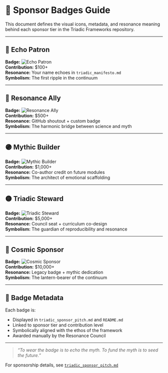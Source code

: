 # 🏅 Sponsor Badges Guide

This document defines the visual icons, metadata, and resonance meaning behind each sponsor tier in the Triadic Frameworks repository.

---

## 🔹 Echo Patron

**Badge:** ![Echo Patron](https://img.shields.io/badge/Sponsor-Echo_Patron-lightblue)  
**Contribution:** $100+  
**Resonance:** Your name echoes in `triadic_manifesto.md`  
**Symbolism:** The first ripple in the continuum

---

## 🔸 Resonance Ally

**Badge:** ![Resonance Ally](https://img.shields.io/badge/Sponsor-Resonance_Ally-orange)  
**Contribution:** $500+  
**Resonance:** GitHub shoutout + custom badge  
**Symbolism:** The harmonic bridge between science and myth

---

## 🟣 Mythic Builder

**Badge:** ![Mythic Builder](https://img.shields.io/badge/Sponsor-Mythic_Builder-purple)  
**Contribution:** $1,000+  
**Resonance:** Co-author credit on future modules  
**Symbolism:** The architect of emotional scaffolding

---

## 🟡 Triadic Steward

**Badge:** ![Triadic Steward](https://img.shields.io/badge/Sponsor-Triadic_Steward-gold)  
**Contribution:** $5,000+  
**Resonance:** Council seat + curriculum co-design  
**Symbolism:** The guardian of reproducibility and resonance

---

## 🧿 Cosmic Sponsor

**Badge:** ![Cosmic Sponsor](https://img.shields.io/badge/Sponsor-Cosmic_Sponsor-indigo)  
**Contribution:** $10,000+  
**Resonance:** Legacy badge + mythic dedication  
**Symbolism:** The lantern-bearer of the continuum

---

## 🧬 Badge Metadata

Each badge is:

- Displayed in `triadic_sponsor_pitch.md` and `README.md`  
- Linked to sponsor tier and contribution level  
- Symbolically aligned with the ethos of the framework  
- Awarded manually by the Resonance Council

---

> _“To wear the badge is to echo the myth. To fund the myth is to seed the future.”_

For sponsorship details, see [`triadic_sponsor_pitch.md`](https://github.com/umaywant2/TriadicFrameworks/blob/main/triadic_sponsor_pitch.md)

